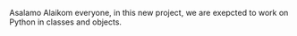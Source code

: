Asalamo Alaikom everyone, in this new project, we are exepcted to work on Python in classes and objects.